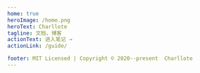 ```yaml
---
home: true
heroImage: /home.png
heroText: Charllote
tagline: 文档，博客
actionText: 进入笔记 →
actionLink: /guide/

footer: MIT Licensed | Copyright © 2020--present  Charllote
---
```

